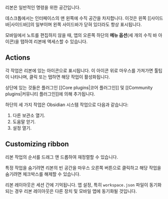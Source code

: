 리본은 일반적인 명령을 위한 공간입니다.

데스크톱에서는 인터페이스의 맨 왼쪽에 수직 공간을 차지합니다. 이것은 왼쪽 [[사이드바|사이드바]]의 일부이며 왼쪽 사이드바가 닫혀 있더라도 항상 표시됩니다.

모바일에서 노트를 편집하지 않을 때, 앱의 오른쪽 하단의 **메뉴 옵션**(세 개의 수직 바 아이콘)을 탭하여 리본에 액세스할 수 있습니다.

## Actions

각 작업은 리본에 있는 아이콘으로 표시됩니다. 이 아이콘 위로 마우스를 가져가면 툴팁이 나타나며, 클릭 또는 탭하면 해당 작업이 활성화됩니다.

상단에 있는 것들은 플러그인 [[Core plugins|코어 플러그인]] 및 [[Community plugins|커뮤니티 플러그인]]에 의해 추가됩니다.

하단의 세 가지 작업은 Obsidian 시스템 작업으로 다음과 같습니다:

1. 다른 보관소 열기.
2. 도움말 얻기.
3. 설정 열기.

## Customizing ribbon

리본 작업의 순서를 드래그 앤 드롭하여 재정렬할 수 있습니다.

특정 작업을 숨기려면 리본의 빈 공간을 마우스 오른쪽 버튼으로 클릭하고 해당 작업을 숨기려면 체크박스를 해제할 수 있습니다.

리본 레이아웃은 세션 간에 기억됩니다. 앱 설정, 특히 `workspace.json` 파일이 동기화되는 경우 리본 레이아웃은 다른 장치 및 모바일 앱에 동기화될 것입니다.
